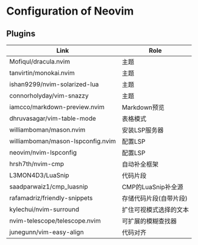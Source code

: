 # Configuration of Neovim

## Plugins

| Link                              | Role                   |
|-----------------------------------|------------------------|
| Mofiqul/dracula.nvim              | 主题                   |
| tanvirtin/monokai.nvim            | 主题                   |
| ishan9299/nvim-solarized-lua      | 主题                   |
| connorholyday/vim-snazzy          | 主题                   |
| iamcco/markdown-preview.nvim      | Markdown预览           |
| dhruvasagar/vim-table-mode        | 表格模式               |
| williamboman/mason.nvim           | 安装LSP服务器          |
| williamboman/mason-lspconfig.nvim | 配置LSP                |
| neovim/nvim-lspconfig             | 配置LSP                |
| hrsh7th/nvim-cmp                  | 自动补全框架           |
| L3MON4D3/LuaSnip                  | 代码片段               |
| saadparwaiz1/cmp_luasnip          | CMP的LuaSnip补全源     |
| rafamadriz/friendly-snippets      | 存储代码片段(自带片段) |
| kylechui/nvim-surround            | 扩住可视模式选择的文本 |
| nvim-telescope/telescope.nvim     | 可扩展的模糊查找器     |
| junegunn/vim-easy-align           | 代码对齐               |
